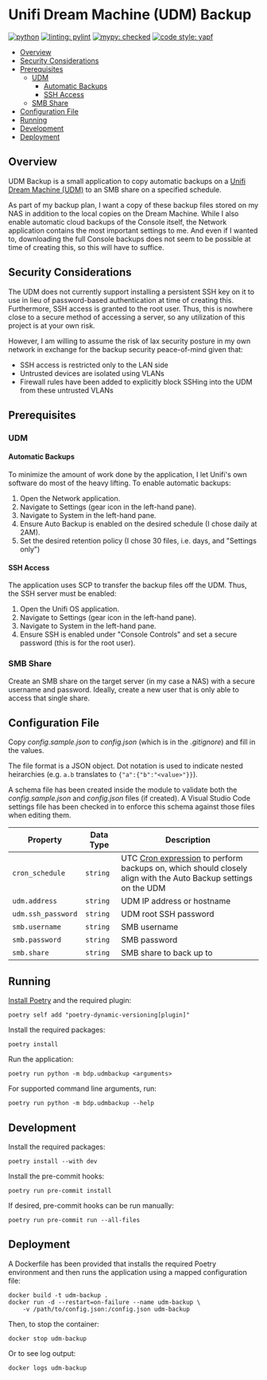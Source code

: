 # Unifi Dream Machine (UDM) Backup <!-- omit in toc -->

[![python](https://img.shields.io/badge/python-3.10-3776AB.svg?style=flat&logo=python&logoColor=white)](https://www.python.org)
[![linting: pylint](https://img.shields.io/badge/linting-pylint-yellowgreen)](https://github.com/PyCQA/pylint)
[![mypy: checked](https://img.shields.io/badge/mypy-checked-blue)](http://mypy-lang.org/)
[![code style: yapf](https://img.shields.io/badge/code%20style-yapf-blue)](https://github.com/google/yapf)

- [Overview](#overview)
- [Security Considerations](#security-considerations)
- [Prerequisites](#prerequisites)
    - [UDM](#udm)
        - [Automatic Backups](#automatic-backups)
        - [SSH Access](#ssh-access)
    - [SMB Share](#smb-share)
- [Configuration File](#configuration-file)
- [Running](#running)
- [Development](#development)
- [Deployment](#deployment)

## Overview

UDM Backup is a small application to copy automatic backups on a
[Unifi Dream Machine (UDM)](https://store.ui.com/collections/unifi-network-unifi-os-consoles/products/udm-us) to an SMB
share on a specified schedule.

As part of my backup plan, I want a copy of these backup files stored on my NAS in addition to the local copies on the
Dream Machine. While I also enable automatic cloud backups of the Console itself, the Network application contains the
most important settings to me. And even if I wanted to, downloading the full Console backups does not seem to be
possible at time of creating this, so this will have to suffice.

## Security Considerations

The UDM does not currently support installing a persistent SSH key on it to use in lieu of password-based
authentication at time of creating this. Furthermore, SSH access is granted to the root user. Thus, this is nowhere
close to a secure method of accessing a server, so any utilization of this project is at your own risk.

However, I am willing to assume the risk of lax security posture in my own network in exchange for the backup security
peace-of-mind given that:

- SSH access is restricted only to the LAN side
- Untrusted devices are isolated using VLANs
- Firewall rules have been added to explicitly block SSHing into the UDM from these untrusted VLANs

## Prerequisites

### UDM

#### Automatic Backups

To minimize the amount of work done by the application, I let Unifi's own software do most of the heavy lifting. To
enable automatic backups:

1. Open the Network application.
2. Navigate to Settings (gear icon in the left-hand pane).
3. Navigate to System in the left-hand pane.
4. Ensure Auto Backup is enabled on the desired schedule (I chose daily at 2AM).
5. Set the desired retention policy (I chose 30 files, i.e. days, and "Settings only")

#### SSH Access

The application uses SCP to transfer the backup files off the UDM. Thus, the SSH server must be enabled:

1. Open the Unifi OS application.
2. Navigate to Settings (gear icon in the left-hand pane).
3. Navigate to System in the left-hand pane.
4. Ensure SSH is enabled under "Console Controls" and set a secure password (this is for the root user).

### SMB Share

Create an SMB share on the target server (in my case a NAS) with a secure username and password. Ideally, create a new
user that is only able to access that single share.

## Configuration File

Copy _config.sample.json_ to _config.json_ (which is in the _.gitignore_) and fill in the values.

The file format is a JSON object. Dot notation is used to indicate nested heirarchies (e.g. `a.b` translates to
`{"a":{"b":"<value>"}}`).

A schema file has been created inside the module to validate both the _config.sample.json_ and _config.json_ files (if
created). A Visual Studio Code settings file has been checked in to enforce this schema against those files when editing
them.

| Property           | Data Type | Description |
| ------------------ | --------- | ----------- |
| `cron_schedule`    | `string`  | UTC [Cron expression](https://crontab.guru) to perform backups on, which should closely align with the Auto Backup settings on the UDM |
| `udm.address`      | `string`  | UDM IP address or hostname |
| `udm.ssh_password` | `string`  | UDM root SSH password |
| `smb.username`     | `string`  | SMB username |
| `smb.password`     | `string`  | SMB password |
| `smb.share`        | `string`  | SMB share to back up to |

## Running

[Install Poetry](https://python-poetry.org/docs/#installation) and the required plugin:

```shell
poetry self add "poetry-dynamic-versioning[plugin]"
```

Install the required packages:

```shell
poetry install
```

Run the application:

```shell
poetry run python -m bdp.udmbackup <arguments>
```

For supported command line arguments, run:

```shell
poetry run python -m bdp.udmbackup --help
```

## Development

Install the required packages:

```shell
poetry install --with dev
```

Install the pre-commit hooks:

```shell
poetry run pre-commit install
```

If desired, pre-commit hooks can be run manually:

```shell
poetry run pre-commit run --all-files
```

## Deployment

A Dockerfile has been provided that installs the required Poetry environment and then runs the application using a
mapped configuration file:

```shell
docker build -t udm-backup .
docker run -d --restart=on-failure --name udm-backup \
    -v /path/to/config.json:/config.json udm-backup
```

Then, to stop the container:

```shell
docker stop udm-backup
```

Or to see log output:

```shell
docker logs udm-backup
```
